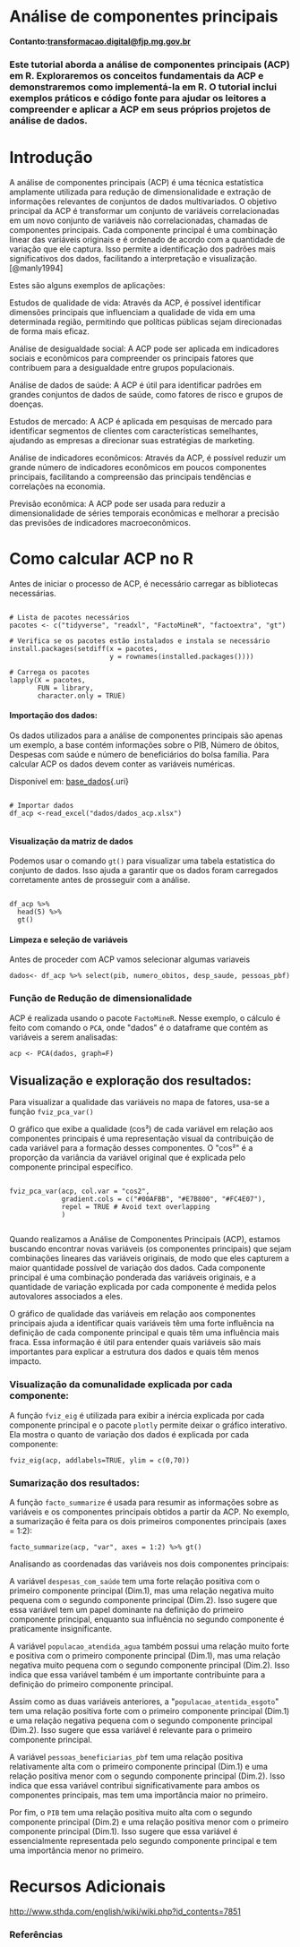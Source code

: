 # Análise de componentes principais

**Contanto:[transformacao.digital\@fjp.mg.gov.br](mailto:transformacao.digital@fjp.mg.gov.br)**

### Este tutorial aborda a análise de componentes principais (ACP) em R. Exploraremos os conceitos fundamentais da ACP e demonstraremos como implementá-la em R. O tutorial inclui exemplos práticos e código fonte para ajudar os leitores a compreender e aplicar a ACP em seus próprios projetos de análise de dados.

# Introdução

A análise de componentes principais (ACP) é uma técnica estatística amplamente utilizada para redução de dimensionalidade e extração de informações relevantes de conjuntos de dados multivariados. O objetivo principal da ACP é transformar um conjunto de variáveis correlacionadas em um novo conjunto de variáveis não correlacionadas, chamadas de componentes principais. Cada componente principal é uma combinação linear das variáveis originais e é ordenado de acordo com a quantidade de variação que ele captura. Isso permite a identificação dos padrões mais significativos dos dados, facilitando a interpretação e visualização. [@manly1994]

Estes são alguns exemplos de aplicações:

Estudos de qualidade de vida: Através da ACP, é possível identificar dimensões principais que influenciam a qualidade de vida em uma determinada região, permitindo que políticas públicas sejam direcionadas de forma mais eficaz.

Análise de desigualdade social: A ACP pode ser aplicada em indicadores sociais e econômicos para compreender os principais fatores que contribuem para a desigualdade entre grupos populacionais.

Análise de dados de saúde: A ACP é útil para identificar padrões em grandes conjuntos de dados de saúde, como fatores de risco e grupos de doenças.

Estudos de mercado: A ACP é aplicada em pesquisas de mercado para identificar segmentos de clientes com características semelhantes, ajudando as empresas a direcionar suas estratégias de marketing.

Análise de indicadores econômicos: Através da ACP, é possível reduzir um grande número de indicadores econômicos em poucos componentes principais, facilitando a compreensão das principais tendências e correlações na economia.

Previsão econômica: A ACP pode ser usada para reduzir a dimensionalidade de séries temporais econômicas e melhorar a precisão das previsões de indicadores macroeconômicos.

# Como calcular ACP no R

Antes de iniciar o processo de ACP, é necessário carregar as bibliotecas necessárias.

```{r, message=FALSE, warning=FALSE, output=FALSE}

# Lista de pacotes necessários
pacotes <- c("tidyverse", "readxl", "FactoMineR", "factoextra", "gt")

# Verifica se os pacotes estão instalados e instala se necessário
install.packages(setdiff(x = pacotes,
                         y = rownames(installed.packages())))

# Carrega os pacotes
lapply(X = pacotes,
       FUN = library,
       character.only = TRUE)

```

#### Importação dos dados:

Os dados utilizados para a análise de componentes principais são apenas um exemplo, a base contém informações sobre o PIB, Número de óbitos, Despesas com saúde e número de beneficiários do bolsa família. Para calcular ACP os dados devem conter as variáveis numéricas.

Disponível em: [base_dados](https://github.com/vitor-marinho-fjp/fjp_boletim/blob/master/dados/dados_acp.xlsx){.uri}

```{r}

# Importar dados 
df_acp <-read_excel("dados/dados_acp.xlsx")


```

#### Visualização da matriz de dados

Podemos usar o comando `gt()` para visualizar uma tabela estatistica do conjunto de dados. Isso ajuda a garantir que os dados foram carregados corretamente antes de prosseguir com a análise.

```{r}

df_acp %>%
  head(5) %>%
  gt()
```

#### Limpeza e seleção de variáveis

Antes de proceder com ACP vamos selecionar algumas variaveis

```{r}
dados<- df_acp %>% select(pib, numero_obitos, desp_saude, pessoas_pbf)
```

### Função de Redução de dimensionalidade

ACP é realizada usando o pacote `FactoMineR`. Nesse exemplo, o cálculo é feito com comando o `PCA`, onde "dados" é o dataframe que contém as variáveis a serem analisadas:

```{r}
acp <- PCA(dados, graph=F)

```

## **Visualização e exploração dos resultados:**

Para visualizar a qualidade das variáveis no mapa de fatores, usa-se a função `fviz_pca_var()`

O gráfico que exibe a qualidade (cos²) de cada variável em relação aos componentes principais é uma representação visual da contribuição de cada variável para a formação desses componentes. O "cos²" é a proporção da variância da variável original que é explicada pelo componente principal específico.

```{r}

fviz_pca_var(acp, col.var = "cos2",
             gradient.cols = c("#00AFBB", "#E7B800", "#FC4E07"),
             repel = TRUE # Avoid text overlapping 
             )


```

Quando realizamos a Análise de Componentes Principais (ACP), estamos buscando encontrar novas variáveis (os componentes principais) que sejam combinações lineares das variáveis originais, de modo que eles capturem a maior quantidade possível de variação dos dados. Cada componente principal é uma combinação ponderada das variáveis originais, e a quantidade de variação explicada por cada componente é medida pelos autovalores associados a eles.

O gráfico de qualidade das variáveis em relação aos componentes principais ajuda a identificar quais variáveis têm uma forte influência na definição de cada componente principal e quais têm uma influência mais fraca. Essa informação é útil para entender quais variáveis são mais importantes para explicar a estrutura dos dados e quais têm menos impacto.

### **Visualização da comunalidade explicada por cada componente:**

A função `fviz_eig` é utilizada para exibir a inércia explicada por cada componente principal e o pacote `plotly` permite deixar o gráfico interativo. Ela mostra o quanto de variação dos dados é explicada por cada componente:

```{r}
fviz_eig(acp, addlabels=TRUE, ylim = c(0,70))
```

### **Sumarização dos resultados:**

A função `facto_summarize` é usada para resumir as informações sobre as variáveis e os componentes principais obtidos a partir da ACP. No exemplo, a sumarização é feita para os dois primeiros componentes principais (axes = 1:2):

```{r}
facto_summarize(acp, "var", axes = 1:2) %>% gt()
```

Analisando as coordenadas das variáveis nos dois componentes principais:

A variável `despesas_com_saúde` tem uma forte relação positiva com o primeiro componente principal (Dim.1), mas uma relação negativa muito pequena com o segundo componente principal (Dim.2). Isso sugere que essa variável tem um papel dominante na definição do primeiro componente principal, enquanto sua influência no segundo componente é praticamente insignificante.

A variável `populacao_atendida_agua` também possui uma relação muito forte e positiva com o primeiro componente principal (Dim.1), mas uma relação negativa muito pequena com o segundo componente principal (Dim.2). Isso indica que essa variável também é um importante contribuinte para a definição do primeiro componente principal.

Assim como as duas variáveis anteriores, a "`populacao_atentida_esgoto`" tem uma relação positiva forte com o primeiro componente principal (Dim.1) e uma relação negativa pequena com o segundo componente principal (Dim.2). Isso sugere que essa variável é relevante para o primeiro componente principal.

A variável `pessoas_beneficiarias_pbf` tem uma relação positiva relativamente alta com o primeiro componente principal (Dim.1) e uma relação positiva menor com o segundo componente principal (Dim.2). Isso indica que essa variável contribui significativamente para ambos os componentes principais, mas tem uma importância maior no primeiro.

Por fim, o `PIB` tem uma relação positiva muito alta com o segundo componente principal (Dim.2) e uma relação positiva menor com o primeiro componente principal (Dim.1). Isso sugere que essa variável é essencialmente representada pelo segundo componente principal e tem uma importância menor no primeiro.

# Recursos Adicionais

<http://www.sthda.com/english/wiki/wiki.php?id_contents=7851>

### Referências
